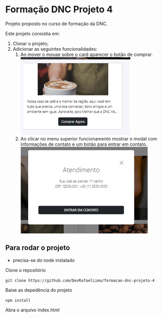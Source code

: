 # Formação DNC Projeto 4
Projeto proposto no curso de formação da DNC. 

Este projeto consistia em: 
1. Clonar o projeto;
2. Adicionar as seguintes funcionalidades: 
    1. Ao mover o mouse sobre o card aparecer o botão de comprar.
    ![](./assets/images/img1.png)
    2. Ao clicar no menu superior funcionamento mostrar o modal com informações de contato e um botão para entrar em contato. 
    ![](./assets/images/img2.png)

## **Para rodar o projeto**
* precisa-se do node instalado

Clone o repositório

```git clone https://github.com/DevRafaelLima/formacao-dnc-projeto-4```

Baixe as depedência do projeto

```npm install```

Abra o arquivo index.html
